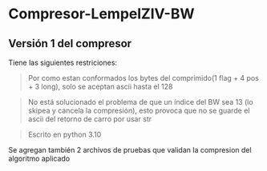 # Compresor-LempelZIV-BW

## Versión 1 del compresor

Tiene las siguientes restriciones:
  >Por como estan conformados los bytes del comprimido(1 flag + 4 pos + 3 long), solo se aceptan ascii hasta el 128
  
  >No está solucionado el problema de que un índice del BW sea 13 (lo skipea y cancela la compresión), esto provoca que no se guarde el ascii del retorno de carro por usar str
  
  >Escrito en python 3.10
  
Se agregan también 2 archivos de pruebas que validan la compresion del algoritmo aplicado

